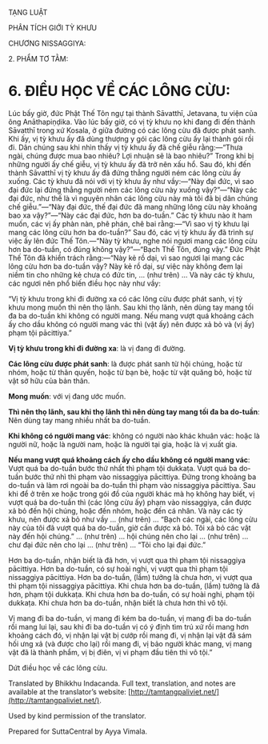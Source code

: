  

TẠNG LUẬT

PHÂN TÍCH GIỚI TỲ KHƯU

CHƯƠNG NISSAGGIYA:

2\. PHẨM TƠ TẰM:

# 6\. ĐIỀU HỌC VỀ CÁC LÔNG CỪU:

Lúc bấy giờ, đức Phật Thế Tôn ngự tại thành Sāvatthī, Jetavana, tu viện của ông Anāthapiṇḍika. Vào lúc bấy giờ, có vị tỳ khưu nọ khi đang đi đến thành Sāvatthī trong xứ Kosala, ở giữa đường có các lông cừu đã được phát sanh. Khi ấy, vị tỳ khưu ấy đã dùng thượng y gói các lông cừu ấy lại thành gói rồi đi. Dân chúng sau khi nhìn thấy vị tỳ khưu ấy đã chế giễu rằng:—“Thưa ngài, chúng được mua bao nhiêu? Lợi nhuận sẽ là bao nhiêu?” Trong khi bị những người ấy chế giễu, vị tỳ khưu ấy đã trở nên xấu hổ. Sau đó, khi đến thành Sāvatthī vị tỳ khưu ấy đã đứng thẳng người ném các lông cừu ấy xuống. Các tỳ khưu đã nói với vị tỳ khưu ấy như vầy:—“Này đại đức, vì sao đại đức lại đứng thẳng người ném các lông cừu này xuống vậy?”—“Này các đại đức, như thế là vì nguyên nhân các lông cừu này mà tôi đã bị dân chúng chế giễu.”—“Này đại đức, thế đại đức đã mang những lông cừu này khoảng bao xa vậy?”—“Này các đại đức, hơn ba do-tuần.” Các tỳ khưu nào ít ham muốn, các vị ấy phàn nàn, phê phán, chê bai rằng:—“Vì sao vị tỳ khưu lại mang các lông cừu hơn ba do-tuần?” Sau đó, các vị tỳ khưu ấy đã trình sự việc ấy lên đức Thế Tôn.—“Này tỳ khưu, nghe nói ngươi mang các lông cừu hơn ba do-tuần, có đúng không vậy?”—“Bạch Thế Tôn, đúng vậy.” Đức Phật Thế Tôn đã khiển trách rằng:—“Này kẻ rồ dại, vì sao ngươi lại mang các lông cừu hơn ba do-tuần vậy? Này kẻ rồ dại, sự việc này không đem lại niềm tin cho những kẻ chưa có đức tin, … (như trên) … Và này các tỳ khưu, các ngươi nên phổ biến điều học này như vầy:

“Vị tỳ khưu trong khi đi đường xa có các lông cừu được phát sanh, vị tỳ khưu mong muốn thì nên thọ lãnh. Sau khi thọ lãnh, nên dùng tay mang tối đa ba do-tuần khi không có người mang. Nếu mang vượt quá khoảng cách ấy cho dầu không có người mang vác thì (vật ấy) nên được xả bỏ và (vị ấy) phạm tội pācittiya.”

**Vị tỳ khưu trong khi đi đường xa**: là vị đang đi đường.

**Các lông cừu được phát sanh**: là được phát sanh từ hội chúng, hoặc từ nhóm, hoặc từ thân quyến, hoặc từ bạn bè, hoặc từ vật quăng bỏ, hoặc từ vật sở hữu của bản thân.

**Mong muốn**: với vị đang ước muốn.

**Thì nên thọ lãnh, sau khi thọ lãnh thì nên dùng tay mang tối đa ba do-tuần**: Nên dùng tay mang nhiều nhất ba do-tuần.

**Khi không có người mang vác**: không có người nào khác khuân vác: hoặc là người nữ, hoặc là người nam, hoặc là người tại gia, hoặc là vị xuất gia.

**Nếu mang vượt quá khoảng cách ấy cho dầu không có người mang vác**: Vượt quá ba do-tuần bước thứ nhất thì phạm tội dukkaṭa. Vượt quá ba do-tuần bước thứ nhì thì phạm vào nissaggiya pācittiya. Đứng trong khoảng ba do-tuần và làm rơi ngoài ba do-tuần thì phạm vào nissaggiya pācittiya. Sau khi để ở trên xe hoặc trong gói đồ của người khác mà họ không hay biết, vị vượt quá ba do-tuần thì (các lông cừu ấy) phạm vào nissaggiya, cần được xả bỏ đến hội chúng, hoặc đến nhóm, hoặc đến cá nhân. Và này các tỳ khưu, nên được xả bỏ như vầy … (như trên) … “Bạch các ngài, các lông cừu này của tôi đã vượt quá ba do-tuần, giờ cần được xả bỏ. Tôi xả bỏ các vật này đến hội chúng.” … (như trên) … hội chúng nên cho lại … (như trên) … chư đại đức nên cho lại … (như trên) … “Tôi cho lại đại đức.”

Hơn ba do-tuần, nhận biết là đã hơn, vị vượt qua thì phạm tội nissaggiya pācittiya. Hơn ba do-tuần, có sự hoài nghi, vị vượt qua thì phạm tội nissaggiya pācittiya. Hơn ba do-tuần, (lầm) tưởng là chưa hơn, vị vượt qua thì phạm tội nissaggiya pācittiya. Khi chưa hơn ba do-tuần, (lầm) tưởng là đã hơn, phạm tội dukkaṭa. Khi chưa hơn ba do-tuần, có sự hoài nghi, phạm tội dukkaṭa. Khi chưa hơn ba do-tuần, nhận biết là chưa hơn thì vô tội.

Vị mang đi ba do-tuần, vị mang đi kém ba do-tuần, vị mang đi ba do-tuần rồi mang lui lại, sau khi đi ba do-tuần vị có ý định tìm trú xứ rồi mang hơn khoảng cách đó, vị nhận lại vật bị cướp rồi mang đi, vị nhận lại vật đã sám hối ưng xả (và được cho lại) rồi mang đi, vị bảo người khác mang, vị mang vật đã là thành phẩm, vị bị điên, vị vi phạm đầu tiên thì vô tội.”

Dứt điều học về các lông cừu.

Translated by Bhikkhu Indacanda. Full text, translation, and notes are available at the translator’s website: [http://tamtangpaliviet.net/](http://tamtangpaliviet.net/).

Used by kind permission of the translator.

Prepared for SuttaCentral by Ayya Vimala.